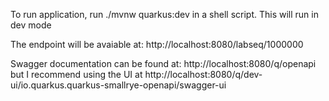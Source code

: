 To run application, run ./mvnw quarkus:dev in a shell script. This will run in dev mode

The endpoint will be avaiable at: http://localhost:8080/labseq/1000000

Swagger documentation can be found at: http://localhost:8080/q/openapi but I recommend using the UI at http://localhost:8080/q/dev-ui/io.quarkus.quarkus-smallrye-openapi/swagger-ui